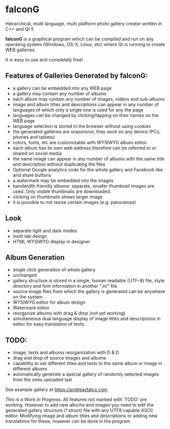 # falconG
Hierarchical, multi language, multi platform photo gallery creator
    written in C++ and Qt 5

**falconG** is a graphical program which can be compiled and 
run on any operating system (Windows, OS-X, Linux, etc) where 
Qt is running to create WEB galleries. 

It is easy to use and completely free!

## Features of Galleries Generated by **falconG**:

 - a gallery can be embedded into any WEB page
 - a gallery may contain any number of albums
 - each album may contain any number of images, videos and sub-albums
 - image and album titles and descriptions can appear in any 
    number of languages of which only a single one is used 
    for any the page
 - languages can be changed by clicking/tapping on their names
   on the WEB page
 - language selection is stored in the browser without using
   cookies
 - the generated galleries are *responsive*, they work on any 
   device (PCs, phones and tablets)
 - colors, fonts, etc are customizable with WYSIWYG album editor
 - each album has its own web address therefore can be referred
   to or shared on social media
 - the same image can appear in any number of albums with the same
   title and description without duplicating the files
 - Optional Google analytics code for the whole gallery and 
   Facebook like and share buttons
 - a watermark may be embedded into the images
 - bandwidth friendly albums: separate, smaller thumbnail 
   images are used. Only visible thumbnails are downloaded.
 - clicking on thumbnails shows larger image
 - it is possible to not resize certain images (e.g. panoramas)

## Look
 - separate light and dark modes
 - multi tab design
 - HTML WYSIWYG display in designer

## Album Generation

 - single click generation of whole gallery
 - unchanged 
 - gallery structure is stored in a single, human readable (UTF-8) file,
   style directory and font information in another ".ini" file
 - source image files from which the gallery is generated
   can be anywhere on the system
 - WYSIWYG editor for album design
 - Watermark editor
 - reorganize albums with drag & drop (not yet working)
 - simultaneous dual language display of image titles and 
   descriptions in editor for easy translation of texts.

## TODO:
  - image, texts and albums reorganization with D & D
  - drag and drop of source images and albums
  - capability to set different titles and texts to the 
    same album or image in different albums
  - automatically generate a special gallery of randomly 
    selected images from the ones uploaded last

 
See example gallery at https://andreasfalco.com

*This is a Work In Progress*.
All features not marked with 'TODO' are working. However 
to add new albums and images you need to edit the
generated gallery structure (\*.struct) file with any UTF8
capable ASCII editor.
Modifying image and album titles and descriptions or adding
new translations for these, however can be done in the program
